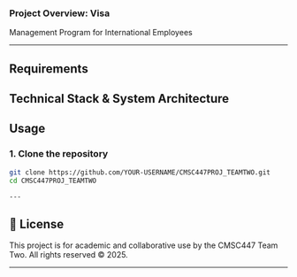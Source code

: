 ### Project Overview: Visa 
Management Program for International Employees




---

## Requirements

## Technical Stack & System Architecture
## Usage

### 1. Clone the repository
```bash
git clone https://github.com/YOUR-USERNAME/CMSC447PROJ_TEAMTWO.git
cd CMSC447PROJ_TEAMTWO

---


```
## 🧾 License

This project is for academic and collaborative use by the CMSC447 Team Two.
All rights reserved © 2025.

---

